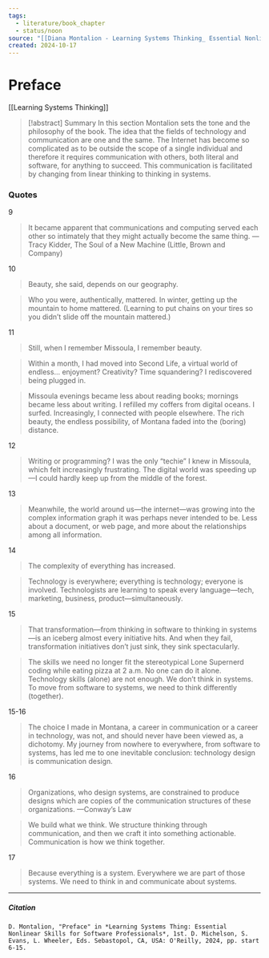 ```yaml
---
tags:
  - literature/book_chapter
  - status/noon
source: "[[Diana Montalion - Learning Systems Thinking_ Essential Nonlinear Skills and Practices for Software Professionals-O'Reilly Media (2024).pdf]]"
created: 2024-10-17
---
```

# Preface

[[Learning Systems Thinking]]

> [!abstract] Summary
> In this section Montalion sets the tone and the philosophy of the book. The idea that the fields of technology and communication are one and the same. The Internet has become so complicated as to be outside the scope of a single individual and therefore it requires communication with others, both literal and software, for anything to succeed. This communication is facilitated by changing from linear thinking to thinking in systems.
> 
### Quotes

9
> It became apparent that communications and computing served each other so intimately that they might actually become the same thing.
> —Tracy Kidder, The Soul of a New Machine (Little, Brown and Company)

10
> Beauty, she said, depends on our geography.

> Who you were, authentically, mattered. In winter, getting up the mountain to home mattered. (Learning to put chains on your tires so you didn’t slide off the mountain mattered.)

11
>Still, when I remember Missoula, I remember beauty.

> Within a month, I had moved into Second Life, a virtual world of endless... enjoyment? Creativity? Time squandering? I rediscovered being plugged in.

> Missoula evenings became less about reading books; mornings became less about writing. I refilled my coffers from digital oceans. I surfed. Increasingly, I connected with people elsewhere. The rich beauty, the endless possibility, of Montana faded into the (boring) distance.

12
> Writing or programming? I was the only “techie” I knew in Missoula, which felt increasingly frustrating. The digital world was speeding up—I could hardly keep up from the middle of the forest.

13
> Meanwhile, the world around us—the internet—was growing into the complex information graph it was perhaps never intended to be. Less about a document, or web page, and more about the relationships among all information.

14
> The complexity of everything has increased.

> Technology is everywhere; everything is technology; everyone is involved. Technologists are learning to speak every language—tech, marketing, business, product—simultaneously.

15
> That transformation—from thinking in software to thinking in systems—is an iceberg almost every initiative hits. And when they fail, transformation initiatives don’t just sink, they sink spectacularly.

> The skills we need no longer fit the stereotypical Lone Supernerd coding while eating pizza at 2 a.m. No one can do it alone. Technology skills (alone) are not enough.
> We don’t think in systems. To move from software to systems, we need to think differently (together).

15-16
> The choice I made in Montana, a career in communication or a career in technology, was not, and should never have been viewed as, a dichotomy. My journey from nowhere to everywhere, from software to systems, has led me to one inevitable conclusion: technology design is communication design.

16
> Organizations, who design systems, are constrained to produce designs which are copies of the communication structures of these organizations.
> —Conway’s Law

> We build what we think. We structure thinking through communication, and then we craft it into something actionable. Communication is how we think together.

17
> Because everything is a system. Everywhere we are part of those systems.
> We need to think in and communicate about systems.

---
##### Citation

```
D. Montalion, "Preface" in *Learning Systems Thing: Essential Nonlinear Skills for Software Professionals*, 1st. D. Michelson, S. Evans, L. Wheeler, Eds. Sebastopol, CA, USA: O'Reilly, 2024, pp. start 6-15.
```
